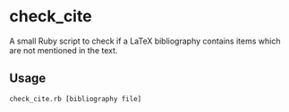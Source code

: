 # check_cite

A small Ruby script to check if a LaTeX bibliography contains items which are not
mentioned in the text.

## Usage

    check_cite.rb [bibliography file]
